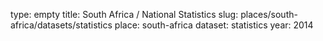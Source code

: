 type: empty
title: South Africa / National Statistics
slug: places/south-africa/datasets/statistics
place: south-africa
dataset: statistics
year: 2014
